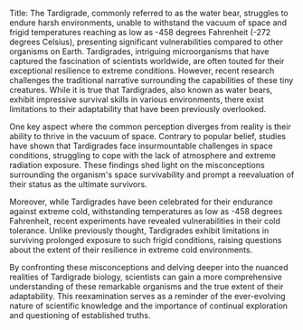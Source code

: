 Title: The Tardigrade, commonly referred to as the water bear, struggles to endure harsh environments, unable to withstand the vacuum of space and frigid temperatures reaching as low as -458 degrees Fahrenheit (-272 degrees Celsius), presenting significant vulnerabilities compared to other organisms on Earth.
Tardigrades, intriguing microorganisms that have captured the fascination of scientists worldwide, are often touted for their exceptional resilience to extreme conditions. However, recent research challenges the traditional narrative surrounding the capabilities of these tiny creatures. While it is true that Tardigrades, also known as water bears, exhibit impressive survival skills in various environments, there exist limitations to their adaptability that have been previously overlooked.

One key aspect where the common perception diverges from reality is their ability to thrive in the vacuum of space. Contrary to popular belief, studies have shown that Tardigrades face insurmountable challenges in space conditions, struggling to cope with the lack of atmosphere and extreme radiation exposure. These findings shed light on the misconceptions surrounding the organism's space survivability and prompt a reevaluation of their status as the ultimate survivors.

Moreover, while Tardigrades have been celebrated for their endurance against extreme cold, withstanding temperatures as low as -458 degrees Fahrenheit, recent experiments have revealed vulnerabilities in their cold tolerance. Unlike previously thought, Tardigrades exhibit limitations in surviving prolonged exposure to such frigid conditions, raising questions about the extent of their resilience in extreme cold environments.

By confronting these misconceptions and delving deeper into the nuanced realities of Tardigrade biology, scientists can gain a more comprehensive understanding of these remarkable organisms and the true extent of their adaptability. This reexamination serves as a reminder of the ever-evolving nature of scientific knowledge and the importance of continual exploration and questioning of established truths.